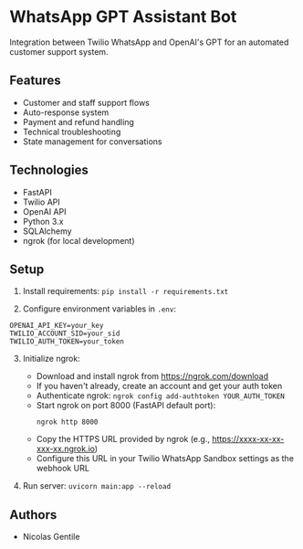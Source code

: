 # WhatsApp GPT Assistant Bot

Integration between Twilio WhatsApp and OpenAI's GPT for an automated customer support system.

## Features

- Customer and staff support flows
- Auto-response system
- Payment and refund handling
- Technical troubleshooting
- State management for conversations

## Technologies

- FastAPI
- Twilio API
- OpenAI API
- Python 3.x
- SQLAlchemy
- ngrok (for local development)

## Setup

1. Install requirements: `pip install -r requirements.txt`

2. Configure environment variables in `.env`:

```
OPENAI_API_KEY=your_key
TWILIO_ACCOUNT_SID=your_sid
TWILIO_AUTH_TOKEN=your_token
```

3. Initialize ngrok:

   - Download and install ngrok from https://ngrok.com/download
   - If you haven't already, create an account and get your auth token
   - Authenticate ngrok: `ngrok config add-authtoken YOUR_AUTH_TOKEN`
   - Start ngrok on port 8000 (FastAPI default port):
     ```
     ngrok http 8000
     ```
   - Copy the HTTPS URL provided by ngrok (e.g., https://xxxx-xx-xx-xxx-xx.ngrok.io)
   - Configure this URL in your Twilio WhatsApp Sandbox settings as the webhook URL

4. Run server: `uvicorn main:app --reload`

## Authors

- Nicolas Gentile
